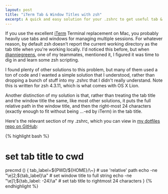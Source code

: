 ```yaml
---
layout: post
title: "iTerm Tab & Window Titles with zsh"
excerpt: A quick and easy solution for your .zshrc to get useful tab & window titles.
---
```


If you use the excellent [iTerm](http://iterm.sourceforge.net/) Terminal replacement on Mac, you probably heavily use tabs and windows for managing multiple sessions. For whatever reason, by default zsh doesn't report the current working directory as the tab title when you're working locally. I'd noticed this before, but when [@anniegreens](http://anniegreens.com/), one of my teammates, mentioned it, I figured it was time to dig in and learn some zsh scripting.

I found plenty of other solutions to this problem, but many of them used a ton of code and I wanted a simple solution that I understood, rather than dropping a bunch of stuff into my .zshrc that I didn't really understand. Note this is written for zsh 4.3.11, which is what comes with OS X Lion.

Another distinction of my solution is that, rather than treating the tab title and the window title the same, like most other solutions, it puts the full relative path in the window title, and then the right-most 24 characters (exactly enough to fit without being ...-ed by iTerm) in the tab title. 

Here's the relevant section of my .zshrc, which you can view in [my dotfiles repo on GitHub](https://github.com/tkrajcar/dotfiles):

{% highlight bash %}
# set tab title to cwd
precmd () {
  tab_label=${PWD/${HOME}/\~} # use 'relative' path
  echo -ne "\e]2;${tab_label}\a" # set window title to full string
  echo -ne "\e]1;${tab_label: -24}\a" # set tab title to rightmost 24 characters
}
{% endhighlight %}
